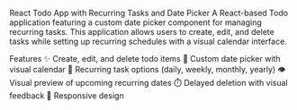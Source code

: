 React Todo App with Recurring Tasks and Date Picker
A React-based Todo application featuring a custom date picker component for managing recurring tasks. This application allows users to create, edit, and delete tasks while setting up recurring schedules with a visual calendar interface.

Features
✨ Create, edit, and delete todo items
📅 Custom date picker with visual calendar
🔄 Recurring task options (daily, weekly, monthly, yearly)
👁️ Visual preview of upcoming recurring dates
⏱️ Delayed deletion with visual feedback
📱 Responsive design